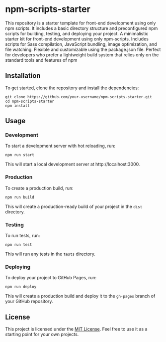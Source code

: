 
# npm-scripts-starter

This repository is a starter template for front-end development using only npm scripts. It includes a basic directory structure and preconfigured npm scripts for building, testing, and deploying your project.
A minimalistic starter kit for front-end development using only npm-scripts. Includes scripts for Sass compilation, JavaScript bundling, image optimization, and file watching. Flexible and customizable using the package.json file. Perfect for developers who prefer a lightweight build system that relies only on the standard tools and features of npm
## Installation

To get started, clone the repository and install the dependencies:

```
git clone https://github.com/your-username/npm-scripts-starter.git
cd npm-scripts-starter
npm install
```

## Usage

### Development

To start a development server with hot reloading, run:

```
npm run start
```

This will start a local development server at http://localhost:3000.

### Production

To create a production build, run:

```
npm run build
```

This will create a production-ready build of your project in the `dist` directory.

### Testing

To run tests, run:

```
npm run test
```

This will run any tests in the `tests` directory.

### Deploying

To deploy your project to GitHub Pages, run:

```
npm run deploy
```

This will create a production build and deploy it to the `gh-pages` branch of your GitHub repository.

## License

This project is licensed under the [MIT License](LICENSE). Feel free to use it as a starting point for your own projects.
